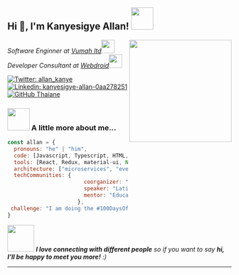 <h2>  Hi 👋, I'm Kanyesigye Allan! <img src="https://media.giphy.com/media/mGcNjsfWAjY5AEZNw6/giphy.gif" width="50"></h2>
<img align='right' src="https://media.giphy.com/media/ieyl9zmCjO4b4t6qoY/giphy.gif" width="230">
<p><em>Software Enginner at <a href="http://dev.vumah.co.uk">Vumah ltd</a><img src="https://media.giphy.com/media/fYSnHlufseco8Fh93Z/giphy.gif" width="30"></br>Developer Consultant at <a href="https://web-droid.vercel.app/">Webdroid</a><img src="https://media.giphy.com/media/WUlplcMpOCEmTGBtBW/giphy.gif" width="30"> 
</em></p>

[![Twitter: allan_kanye](https://img.shields.io/twitter/follow/allan_kanye?style=social)](https://twitter.com/allan_kanye)
[![Linkedin: kanyesigye-allan-0aa278251](https://img.shields.io/badge/-allan-blue?style=flat-square&logo=Linkedin&logoColor=white&link=https://www.linkedin.com/in/kanyesigye-allan-0aa278251/)](https://www.linkedin.com/in/kanyesigye-allan-0aa278251/)
[![GitHub Thaiane](https://img.shields.io/github/followers/kanyesigye2002?label=follow&style=social)](https://github.com/kanyesigye2002)


### <img src="https://media.giphy.com/media/VgCDAzcKvsR6OM0uWg/giphy.gif" width="50"> A little more about me...  

```javascript
const allan = {
  pronouns: "he" | "him",
  code: [Javascript, Typescript, HTML, CSS, Python, Java, kotlin],
  tools: [React, Redux, material-ui, Node, Storybook, Styled-Components, Jest, Docker, spring-boot],
  architecture: ["microservices", "event-driven", "design system pattern"],
  techCommunities: {
                        coorganizer: "AfroPython",
                        speaker: "Latinity",
                        mentor: "EducaTRANSforma"
                      },
 challenge: "I am doing the #100DaysOfCode challenge focused on react and typescript"
}
```

<img src="https://media.giphy.com/media/LnQjpWaON8nhr21vNW/giphy.gif" width="60"> <em><b>I love connecting with different people</b> so if you want to say <b>hi, I'll be happy to meet you more!</b> :)</em>

---
